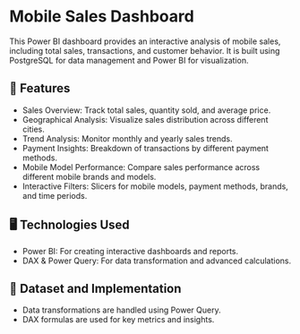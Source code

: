  # Mobile Sales Dashboard
This Power BI dashboard provides an interactive analysis of mobile sales, including total sales, transactions, and customer behavior. It is built using PostgreSQL for data management and Power BI for visualization.

## 🚀 Features
- Sales Overview: Track total sales, quantity sold, and average price.
- Geographical Analysis: Visualize sales distribution across different cities.
- Trend Analysis: Monitor monthly and yearly sales trends.
- Payment Insights: Breakdown of transactions by different payment methods.
- Mobile Model Performance: Compare sales performance across different mobile brands and models.
- Interactive Filters: Slicers for mobile models, payment methods, brands, and time periods.

## 🖥️  Technologies Used
- Power BI: For creating interactive dashboards and reports.
- DAX & Power Query: For data transformation and advanced calculations.


## 📂 Dataset and Implementation
- Data transformations are handled using Power Query.
- DAX formulas are used for key metrics and insights.

